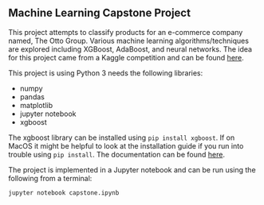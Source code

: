## Machine Learning Capstone Project

This project attempts to classify products for an e-commerce company named, The Otto Group. Various machine learning algorithms/techniques are explored including XGBoost, AdaBoost, and neural networks. The idea for this project came from a Kaggle competition and can be found [here](https://www.kaggle.com/c/otto-group-product-classification-challenge).

This project is using Python 3 needs the following libraries:

* numpy
* pandas
* matplotlib
* jupyter notebook
* xgboost

The xgboost library can be installed using `pip install xgboost`. If on MacOS it might be helpful to look at the installation guide if you run into trouble using `pip install`. The documentation can be found [here](http://xgboost.readthedocs.io/en/latest/build.html).

The project is implemented in a Jupyter notebook and can be run using the following from a terminal:

```jupyter notebook capstone.ipynb```
